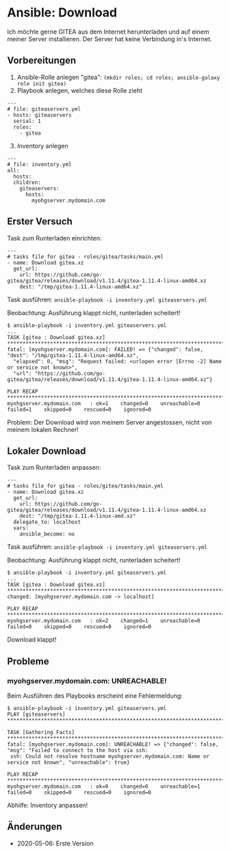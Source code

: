 Ansible: Download
=================

Ich möchte gerne GITEA aus dem Internet herunterladen
und auf einem meiner Server installieren.
Der Server hat keine Verbindung in's Internet.

<!-- more -->

Vorbereitungen
--------------

1. Ansible-Rolle anlegen "gitea": `(mkdir roles; cd roles; ansible-galaxy role init gitea)`
2. Playbook anlegen, welches diese Rolle zieht

```
---
# file: giteaservers.yml
- hosts: giteaservers
  serial: 1
  roles:
    - gitea
```

3. Inventory anlegen

```
---
# file: inventory.yml
all:
  hosts:
  children:
    giteaservers:
      hosts:
        myohgserver.mydomain.com
```

Erster Versuch
--------------

Task zum Runterladen einrichten:

```
---
# tasks file for gitea - roles/gitea/tasks/main.yml
- name: Download gitea.xz
  get_url:
    url: https://github.com/go-gitea/gitea/releases/download/v1.11.4/gitea-1.11.4-linux-amd64.xz
    dest: "/tmp/gitea-1.11.4-linux-amd64.xz"
```

Task ausführen: `ansible-playbook -i inventory.yml giteaservers.yml`

Beobachtung: Ausführung klappt nicht, runterladen scheitert!

```
$ ansible-playbook -i inventory.yml giteaservers.yml 
...
TASK [gitea : Download gitea.xz] *********************************************************************************
fatal: [myohgserver.mydomain.com]: FAILED! => {"changed": false, "dest": "/tmp/gitea-1.11.4-linux-amd64.xz", 
  "elapsed": 0, "msg": "Request failed: <urlopen error [Errno -2] Name or service not known>",
  "url": "https://github.com/go-gitea/gitea/releases/download/v1.11.4/gitea-1.11.4-linux-amd64.xz"}

PLAY RECAP *******************************************************************************************************
myohgserver.mydomain.com   : ok=1    changed=0    unreachable=0    failed=1    skipped=0    rescued=0    ignored=0
```

Problem: Der Download wird von meinem Server angestossen, nicht von meinem lokalen Rechner!

Lokaler Download
----------------

Task zum Runterladen anpassen:

```
---
# tasks file for gitea - roles/gitea/tasks/main.yml
- name: Download gitea.xz
  get_url:
    url: https://github.com/go-gitea/gitea/releases/download/v1.11.4/gitea-1.11.4-linux-amd64.xz
    dest: "/tmp/gitea-1.11.4-linux-amd.xz"
  delegate_to: localhost
  vars:
    ansible_become: no
```

Task ausführen: `ansible-playbook -i inventory.yml giteaservers.yml`

Beobachtung: Ausführung klappt nicht, runterladen scheitert!

```
$ ansible-playbook -i inventory.yml giteaservers.yml 
...
TASK [gitea : Download gitea.xz] *********************************************************************************
changed: [myohgserver.mydomain.com -> localhost]

PLAY RECAP *******************************************************************************************************
myohgserver.mydomain.com   : ok=2    changed=1    unreachable=0    failed=0    skipped=0    rescued=0    ignored=0
```

Download klappt!


Probleme
--------

### myohgserver.mydomain.com: UNREACHABLE!

Beim Ausführen des Playbooks erscheint eine Fehlermeldung:

```
$ ansible-playbook -i inventory.yml giteaservers.yml 
PLAY [giteaservers] **********************************************************************************************

TASK [Gathering Facts] *******************************************************************************************
fatal: [myohgserver.mydomain.com]: UNREACHABLE! => {"changed": false, "msg": "Failed to connect to the host via ssh:
 ssh: Could not resolve hostname myohgserver.mydomain.com: Name or service not known", "unreachable": true}

PLAY RECAP *******************************************************************************************************
myohgserver.mydomain.com   : ok=0    changed=0    unreachable=1    failed=0    skipped=0    rescued=0    ignored=0   
```

Abhilfe: Inventory anpassen!

Änderungen
----------

* 2020-05-06: Erste Version
